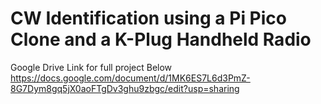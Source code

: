 # CW Identification using a Pi Pico Clone and a K-Plug Handheld Radio
Google Drive Link for full project Below
https://docs.google.com/document/d/1MK6ES7L6d3PmZ-8G7Dym8gq5jX0aoFTgDv3ghu9zbgc/edit?usp=sharing
